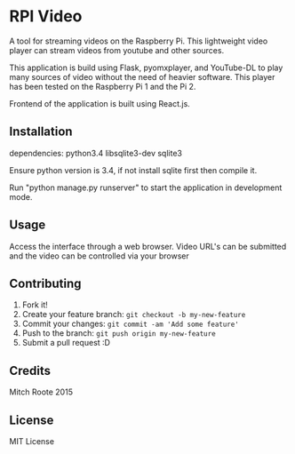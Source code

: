 # RPI Video

A tool for streaming videos on the Raspberry Pi.  This lightweight video player
can stream videos from youtube and other sources.

This application is build using Flask, pyomxplayer, and YouTube-DL to play many sources of video without the need of heavier software.  This player has been tested on the Raspberry Pi 1 and the Pi 2.

Frontend of the application is built using React.js.

## Installation

dependencies:
python3.4
libsqlite3-dev
sqlite3

Ensure python version is 3.4, if not install sqlite first then compile it.

Run "python manage.py runserver" to start the application in development mode.

## Usage

Access the interface through a web browser.  Video URL's can be submitted and the
video can be controlled via your browser

## Contributing

1. Fork it!
2. Create your feature branch: `git checkout -b my-new-feature`
3. Commit your changes: `git commit -am 'Add some feature'`
4. Push to the branch: `git push origin my-new-feature`
5. Submit a pull request :D


## Credits

Mitch Roote 2015

## License

MIT License
